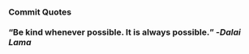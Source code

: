 ### Commit Quotes <br> <br> <q>Be kind whenever possible. It is always possible.</q> -<em>Dalai Lama</em>
